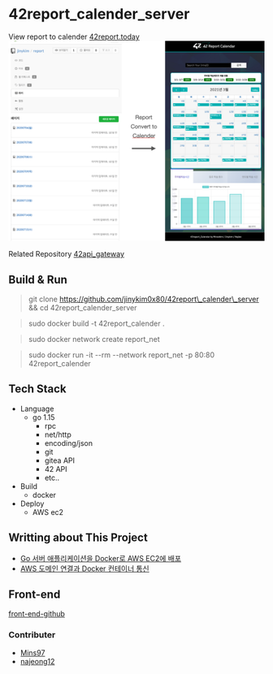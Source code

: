 # 42report\_calender\_server
View report to calender [42report.today](http://42report.today)
![demo.png](./img/demo.png)

Related Repository [42api\_gateway](https://github.com/jinykim0x80/42api_gateway)
## Build & Run
> git clone https://github.com/jinykim0x80/42report\_calender\_server && cd 42report\_calender\_server

> sudo docker build -t 42report\_calender .

> sudo docker network create report\_net 

> sudo docker run -it --rm --network report\_net -p 80:80 42report\_calender

## Tech Stack
+ Language 
	+ go 1.15
		+ rpc
		+ net/http
		+ encoding/json
		+ git
		+ gitea API 
		+ 42 API
		+ etc..
+ Build
	+ docker
+ Deploy
	+ AWS ec2

## Writting about This Project
+ [Go 서버 애플리케이션을 Docker로 AWS EC2에 배포](https://cafemocamoca.tistory.com/309)
+ [AWS 도메인 연결과 Docker 컨테이너 통신](https://cafemocamoca.tistory.com/310?category=1161650)

## Front-end
[front-end-github](https://github.com/Mins97/42-Report-Calendar)

### Contributer
+ [Mins97](https://github.com/Mins97)
+ [najeong12](https://github.com/najeong12)
